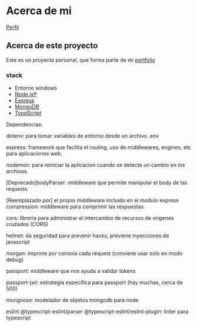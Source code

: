 # Acerca de mi

[Perfil](https://github.com/pabloMoron/profile)

## Acerca de este proyecto
Este es un proyecto personal, que forma parte de mi [portfolio](https://github.com/pabloMoron/profile#portfolio-personal)

### stack
- Entorno windows
- [Node.js®](https://nodejs.org/es/)
- [Express](https://expressjs.com/)
- [MongoDB](https://www.mongodb.com/es)
- [TypeScript](https://www.typescriptlang.org/)

Dependencias:

dotenv: para tomar variables de entorno desde un archivo .env

express: framework que facilita el routing, uso de middlewares, engines, etc para aplicaciones web.

nodemon: para reiniciar la aplicacion cuando se detecte un cambio en los archivos.

[Deprecado]bodyParser: middleware que permite manipular el body de las requests

[Reemplazado por] el propio middleware incluido en el modulo express
compression: middleware para comprimir las respuestas

cors: libreria para administrar el intercambio de recursos de origenes cruzados (CORS)

helmet: da seguridad para prevenir hacks, previene inyecciones de javascript

morgan: imprime por consola cada request (conviene usar solo en modo debug)

passport: middleware que nos ayuda a validar tokens

passport-jwt: estrategia especifica para passport (hay muchas, cerca de 500)

mongoose: modelador de objetos mongodb para node

eslint @typescript-eslint/parser @typescript-eslint/eslint-plugin: linter para typescript
